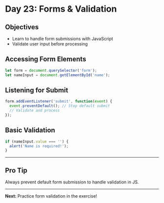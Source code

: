 # Day 23: Forms & Validation

## Objectives
- Learn to handle form submissions with JavaScript
- Validate user input before processing

## Accessing Form Elements
```js
let form = document.querySelector('form');
let nameInput = document.getElementById('name');
```

## Listening for Submit
```js
form.addEventListener('submit', function(event) {
  event.preventDefault(); // Stop default submit
  // Validate and process
});
```

## Basic Validation
```js
if (nameInput.value === '') {
  alert('Name is required!');
}
```

---

## Pro Tip
Always prevent default form submission to handle validation in JS.

---

**Next:** Practice form validation in the exercise!

